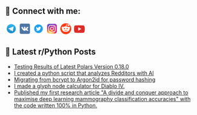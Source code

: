 ## 🔎 Connect with me:
[<img src="https://github.com/bullbesh/bullbesh/blob/main/images/Telegram.png" width="32" height="32" />](https://t.me/bullbesh)
[<img src="https://github.com/bullbesh/bullbesh/blob/main/images/VK.png" width="32" height="32" />](https://vk.com/bullbesh)
[<img src="https://github.com/bullbesh/bullbesh/blob/main/images/Twitter.png" width="32" height="32" />](https://twitter.com/bullbesh1)
[<img src="https://github.com/bullbesh/bullbesh/blob/main/images/Instagram.png" width="32" height="32" />](https://www.instagram.com/bullbesh)
[<img src="https://github.com/bullbesh/bullbesh/blob/main/images/Reddit.png" width="32" height="32" />](https://www.reddit.com/user/bullbesh)
[<img src="https://github.com/bullbesh/bullbesh/blob/main/images/YouTube.png" width="32" height="32" />](https://www.youtube.com/channel/UCtfjRs6uzgq5mfm8S06WTcg)

## 📕 Latest r/Python Posts
<!-- BLOG-POST-LIST:START -->
- [Testing Results of Latest Polars Version 0.18.0](https://www.reddit.com/r/Python/comments/13wox5s/testing_results_of_latest_polars_version_0180/)
- [I created a python script that analyzes Redditors with AI](https://www.reddit.com/r/Python/comments/13wo36k/i_created_a_python_script_that_analyzes_redditors/)
- [Migrating from bcrypt to Argon2id for password hashing](https://www.reddit.com/r/Python/comments/13wnlvb/migrating_from_bcrypt_to_argon2id_for_password/)
- [I made a glyph node calculator for Diablo IV.](https://www.reddit.com/r/Python/comments/13wmcsk/i_made_a_glyph_node_calculator_for_diablo_iv/)
- [Published my first research article &quot;A divide and conquer approach to maximise deep learning mammography classification accuracies&quot; with the code written 100% in Python.](https://www.reddit.com/r/Python/comments/13wld82/published_my_first_research_article_a_divide_and/)
<!-- BLOG-POST-LIST:END -->

